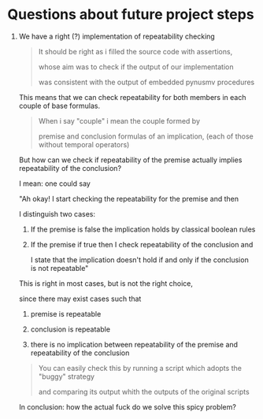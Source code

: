 # Questions about future project steps

1. We have a right (?) implementation of repeatability checking

	> It should be right as i filled the source code with assertions,
	>
	> whose aim was to check if the output of our implementation
	>
	> was consistent with the output of embedded pynusmv procedures

   This means that we can check repeatability for both members in each couple of base formulas.
   
   > When i say "couple" i mean the couple formed by
	>
	> premise and conclusion formulas of an implication, (each of those without temporal operators)

   But how can we check if repeatability of the premise actually implies repeatability of the conclusion?

   I mean: one could say 

   "Ah okay! I start checking the repeatability for the premise and then

    I distinguish two cases:

    1. If the premise is false the implication holds by classical boolean rules

    1. If the premise if true then I check repeatability of the conclusion and
    
       I state that the implication doesn't hold if and only if the conclusion is not repeatable"

   This is right in most cases, but is not the right choice,

   since there may exist cases such that

   1. premise is repeatable

   1. conclusion is repeatable

   1. there is no implication between repeatability of the premise and repeatability of the conclusion

   > You can easily check this by running a script which adopts the "buggy" strategy
	>
	> and comparing its output whith the outputs of the original scripts

   In conclusion: how the actual fuck do we solve this spicy problem?